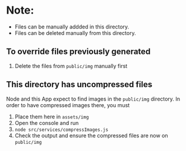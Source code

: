 # Note:

- Files can be manually addded in this directory.
- Files can be deleted manually from this directory.

## To override files previously generated
1. Delete the files from `public/img` manually first

## This directory has uncompressed files

Node and this App expect to find images in the `public/img` directory. In order to have compressed images there, you must

1. Place them here in `assets/img`
1. Open the console and run
1. `node src/services/compressImages.js`
1. Check the output and ensure the compressed files are now on `public/img`